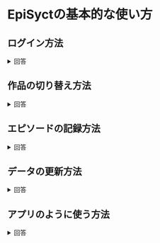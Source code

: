 # EpiSyctの基本的な使い方



## ログイン方法
<details>
<summary>回答</summary>

1. Annictで個人用アクセストークンを作成してください。  
   スコープは必ず｢読み込み + 書き込み｣で作成してください。  
   発行方法は[こちら](https://developers.annict.com/docs/authentication/personal-access-token)

2. EpiSyctに戻り作成したトークンを入力してログインボタンを押してください。
   > **Warning**  
   >ログインに失敗する場合はトークンが間違っている可能性があります。

3. ログインに成功するとAnnictでステータスが｢見てる｣に設定しているアニメが表示されます。

   ![メイン画面](https://kazu3jp.github.io/EpiSyct/image/About/Main.png)
</details>



## 作品の切り替え方法
<details>
<summary>回答</summary>

1. 右上にある３本線のメニューアイコンを選択すると、Annictでステータスが｢見てる｣に設定しているアニメタイトルの一覧が表示されます。
   
   ![メニューの場所](https://kazu3jp.github.io/EpiSyct/image/About/Menu.png)

2. 切り替えたいアニメのタイトルを選択すると切り替わります。
</details>



## エピソードの記録方法
<details>
<summary>回答</summary>

1. 記録したい話数にある｢記録する｣ボタンを押すと記録されます。
   > **Note**  
   > エピソードが無い場合は｢見た｣ステータスに変更するボタンが表示されます。

   > **Warning**  
   >記録に失敗する場合はトークンのスコープが｢読み込み + 書き込み｣で作成されていない可能性があります。

   ![｢記録する｣ボタン](https://kazu3jp.github.io/EpiSyct/image/About/Watch-button.png)


### 一括記録したい場合
<details>
<summary>回答</summary>

1. ｢記録する｣ボタンの下にある下矢印を押すとほかのエピソードが表示されます。
   > **Note**  
   > ほかのエピソードが無い場合は表示されません。

   ![ほかのエピソード表示ボタンの場所](https://kazu3jp.github.io/EpiSyct/image/About/Other-episode-menu.png)

2. 一括記録したい話数にある｢ここまで記録する｣ボタンを押すと一括記録されます。
   
   ![｢ここまで記録する｣ボタン](https://kazu3jp.github.io/EpiSyct/image/About/Other-episode-watch.png)
</details>
</details>



## データの更新方法
<details>
<summary>回答</summary>

- Annictで変更したことをEpiSyctに反映したい場合は、左上のアイコンを押すとデータが更新されて反映されます。
   > **Note**  
   > ・サイトに再度アクセスするときに自動で更新されます。  
   > ・スマホやタブレットでアプリのように使用している場合は、タスクキルしてから再度アクセスするときに自動で更新されます。
   
   ![データを更新](https://kazu3jp.github.io/EpiSyct/image/About/Data-get.png)
</details>



## アプリのように使う方法
<details>
<summary>回答</summary>

- EpiSyctはPWAに対応しているため、アプリのように使用することができます。
  
### iOS
<details>
<summary>回答</summary>

1. SafariでEpiSyctのページを開いてください。
   
2. 画面下部の共有ボタンを押して｢ホーム画面に追加｣を押す。
   
   ![共有ボタンとホーム画面に追加の場所](https://kazu3jp.github.io/EpiSyct/image/About/PWA/iOS/iPhone-1&2.png)

3. 右上の｢追加｣を押すとホーム画面に追加されます。
   
   ![追加ボタンの場所とホームに追加された画像](https://kazu3jp.github.io/EpiSyct/image/About/PWA/iOS/iPhone-3&4.png)

4. ほかのアプリと同じように起動してお使い下さい。
   > **Note**  
   > 再度ログインが必要です。
</details>

### Android
<details>
<summary>回答</summary>

1. ChromeでEpiSyctのページを開いてください。
   > **Note**  
   > PWAに対応しているほかのブラウザでも可能です。

2. 下部に出てきた｢ホーム画面に EpiSyct を追加｣を押します。
   
   ![ホーム画面に EpiSyct を追加の場所](https://kazu3jp.github.io/EpiSyct/image/About/PWA/Android/Android-1.png)
   
3. インストールを押すとホーム画面にアイコンが追加されます。
   
   ![インストールを押す](https://kazu3jp.github.io/EpiSyct/image/About/PWA/Android/Android-2.png)
   
4. ほかのアプリと同じように起動してお使い下さい。
   > **Note**  
   > 再度ログインが必要です。
</details>

### PC
<details>
<summary>回答</summary>

1. ChromeでEpiSyctのページを開いてください。
   > **Note**  
   > PWAに対応しているほかのブラウザでも可能です。

2. 右上にあるアプリインストールボタンを押します。
   
   ![アプリインストールボタン](https://kazu3jp.github.io/EpiSyct/image/About/PWA/PC/PC-1.png)

3. インストールを押すと別のウィンドウでアプリが開きます。
   > **Note**  
   > 再度ログインが必要です。
   
   ![インストールを押す](https://kazu3jp.github.io/EpiSyct/image/About/PWA/PC/PC-2.png)

4. ショートカットをデスクトップに表示したり、タスクバーにピン止めしたりできます。
</details>